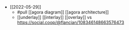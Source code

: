 - [[2022-05-29]]
    - #pull [[agora diagram]] [[agora architecture]]
    - [[underlay]] [[interlay]] [[overlay]] vs https://social.coop/@flancian/108346148663576473
    